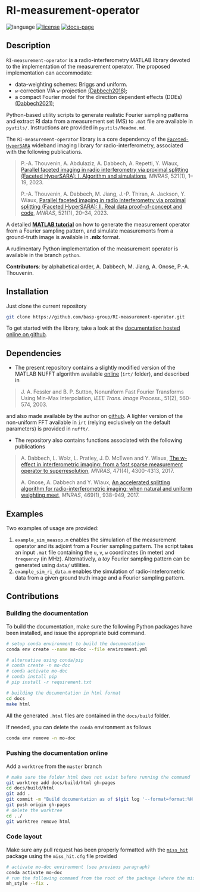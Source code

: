 # RI-measurement-operator

![language](https://img.shields.io/badge/language-MATLAB-orange.svg)
[![license](https://img.shields.io/badge/license-GPL--3.0-brightgreen.svg)](LICENSE)
[![docs-page](https://img.shields.io/badge/docs-latest-blue)](https://basp-group.github.io/RI-measurement-operator/)
<!-- [![pre-commit](https://img.shields.io/badge/pre--commit-enabled-brightgreen?logo=pre-commit&logoColor=white)](https://github.com/pre-commit/pre-commit) -->

## Description

``RI-measurement-operator`` is a radio-interferometry MATLAB library devoted to
the implementation of the measurement operator. The proposed implementation can accommodate:

- data-weighting schemes: Briggs and uniform. 
- `w`-correction VIA `w`-projection [(Dabbech2018)](https://academic.oup.com/mnras/article/476/3/2853/4855950);
- a compact Fourier model for the direction dependent effects (DDEs) [(Dabbech2021)](https://academic.oup.com/mnras/article-abstract/506/4/4855/6315336?redirectedFrom=fulltext);

Python-based utility scripts to generate realistic Fourier sampling patterns and extract RI data from a measurement set (MS) to `.mat` file are available in  `pyutils/`. Instructions are provided in `pyutils/Readme.md`.

The ``RI-measurement-operator`` library is a core dependency of the [`Faceted-HyperSARA`](https://github.com/basp-group/Faceted-HyperSARA) wideband imaging library for radio-interferometry, associated with the following publications.

>P.-A. Thouvenin, A. Abdulaziz, A. Dabbech, A. Repetti, Y. Wiaux, [Parallel faceted imaging in radio interferometry via proximal splitting (Faceted HyperSARA): I. Algorithm and simulations](https://academic.oup.com/mnras/article/521/1/1/6823714), *MNRAS*, 521(1), 1–19, 2023. 
>
>P.-A. Thouvenin, A. Dabbech, M. Jiang, J.-P. Thiran, A. Jackson, Y. Wiaux,
[Parallel faceted imaging in radio interferometry via proximal splitting (Faceted HyperSARA): II. Real data proof-of-concept and code](https://academic.oup.com/mnras/article/521/1/20/6823713?searchresult=1), *MNRAS*, 521(1), 20–34, 2023.

A detailed **[MATLAB tutorial](https://github.com/basp-group/RI-measurement-operator/blob/master/tutorial_ri_meas_op_matlab.mlx)** on how to generate the measurement operator from a Fourier sampling pattern, and simulate measurements from a ground-truth image is available in **.mlx** format. 

A rudimentary Python implementation of the measurement operator is available in the branch `python`.

**Contributors**: by alphabetical order, A. Dabbech, M. Jiang, A. Onose, P.-A. Thouvenin.


## Installation

Just clone the current repository

```bash
git clone https://github.com/basp-group/RI-measurement-operator.git
```

To get started with the library, take a look at the [documentation hosted online on github](https://basp-group.github.io/RI-measurement-operator/).

## Dependencies

- The present repository contains a slightly modified version of the MATLAB NUFFT algorithm available [online](http://web.eecs.umich.edu/~fessler/irt/fessler.tgz) (`irt/` folder), and described in

> J. A. Fessler and B. P. Sutton, Nonuniform Fast Fourier Transforms Using Min-Max Interpolation, *IEEE Trans. Image Process.*, 51(2), 560-574, 2003.

and also made available by the author on [github](https://github.com/JeffFessler/mirt). A lighter version of the non-uniform FFT available in `irt` (relying exclusively on the default parameters) is provided in `nufft/`.

- The repository also contains functions associated with the following publications

> A. Dabbech, L. Wolz, L. Pratley, J. D. McEwen and Y. Wiaux, [The w-effect in interferometric imaging: from a fast sparse measurement operator to superresolution](http://dx.doi.org/10.1093/mnras/stx1775), *MNRAS*, 471(4), 4300-4313, 2017.
>
> A. Onose, A. Dabbech and Y. Wiaux, [An accelerated splitting algorithm for radio-interferometric imaging: when natural and uniform weighting meet](http://dx.doi.org/10.1093/mnras/stx755), *MNRAS*, 469(1), 938-949, 2017.

## Examples

Two examples of usage are provided: 

1. `example_sim_measop.m` enables the simulation of the measurement operator and its adjoint from a Fourier sampling pattern.
   The script takes an input `.mat` file containing the `u`, `v`, `w` coordinates (in meter) and `frequency` (in MHz). Alternatively, a _toy_ Fourier sampling pattern can be generated using `data/` utilities.
2. `example_sim_ri_data.m` enables the simulation of radio-inteferometric data from a given ground truth image and a Fourier sampling pattern.
   

## Contributions

### Building the documentation

To build the documentation, make sure the following Python packages have been installed, and issue the appropriate buid command.

```bash
# setup conda environment to build the documentation
conda env create --name mo-doc --file environment.yml 

# alternative using conda/pip
# conda create -n mo-doc
# conda activate mo-doc
# conda install pip
# pip install -r requirement.txt

# building the documentation in html format
cd docs
make html
```

All the generated ``.html`` files are contained in the ``docs/build`` folder.

If needed, you can delete the `conda` environment as follows

```bash
conda env remove -n mo-doc
```

### Pushing the documentation online

Add a `worktree` from the `master` branch

```bash
# make sure the folder html does not exist before running the command
git worktree add docs/build/html gh-pages
cd docs/build/html
git add .
git commit -m "Build documentation as of $(git log '--format=format:%H' master -1)"
git push origin gh-pages
# delete the worktree
cd ../
git worktree remove html
```

### Code layout

Make sure any pull request has been properly formatted with the [`miss_hit`](https://pypi.org/project/miss-hit/) package using the `miss_hit.cfg` file provided

```bash
# activate mo-doc environment (see previous paragraph)
conda activate mo-doc
# run the following command from the root of the package (where the miss_hit.cfg file is)
mh_style --fix .
```
